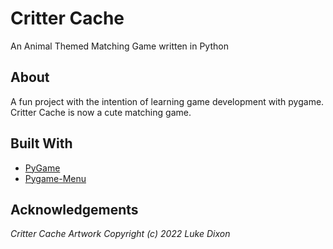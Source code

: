 # Critter Cache
An Animal Themed Matching Game written in Python

## About
A fun project with the intention of learning game development with pygame. Critter Cache is now a cute matching game.

## Built With
* [PyGame](https://www.pygame.org/docs/)
* [Pygame-Menu](https://pygame-menu.readthedocs.io/en/4.2.5/#pygame-menu)

## Acknowledgements
*Critter Cache Artwork Copyright (c) 2022 Luke Dixon*
